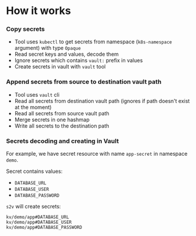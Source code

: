 # How it works

### Copy secrets

- Tool uses `kubectl` to get secrets from namespace (`k8s-namespace` argument) with type `Opaque`
- Read secret keys and values, decode them
- Ignore secrets which contains `vault:` prefix in values
- Create secrets in vault with `vault` tool

### Append secrets from source to destination vault path

- Tool uses `vault` cli
- Read all secrets from destination vault path (ignores if path doesn't exist at the moment)
- Read all secrets from source vault path
- Merge secrets in one hashmap
- Write all secrets to the destination path

### Secrets decoding and creating in Vault

For example, we have secret resource with name `app-secret` in namespace `demo`.

Secret contains values:

- `DATABASE_URL`
- `DATABASE_USER`
- `DATABASE_PASSWORD`

`s2v` will create secrets:

```
kv/demo/app#DATABASE_URL
kv/demo/app#DATABASE_USER
kv/demo/app#DATABASE_PASSWORD
```